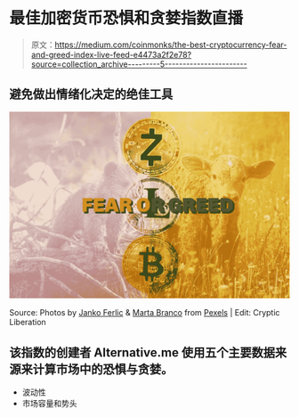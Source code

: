 # 最佳加密货币恐惧和贪婪指数直播

> 原文：<https://medium.com/coinmonks/the-best-cryptocurrency-fear-and-greed-index-live-feed-e4473a2f2e78?source=collection_archive---------5----------------------->

## 避免做出情绪化决定的绝佳工具

![](img/06f0fe14d78349f880d2f5fed57a86a8.png)

Source: Photos by [Janko Ferlic](https://www.pexels.com/@thepoorphotographer?utm_content=attributionCopyText&utm_medium=referral&utm_source=pexels) & [Marta Branco](https://www.pexels.com/@martabranco?utm_content=attributionCopyText&utm_medium=referral&utm_source=pexels) from [Pexels](https://www.pexels.com/photo/three-round-silver-and-gold-colored-coins-1263324/?utm_content=attributionCopyText&utm_medium=referral&utm_source=pexels) | Edit: Cryptic Liberation

## 该指数的创建者 Alternative.me 使用五个主要数据来源来计算市场中的恐惧与贪婪。

*   波动性
*   市场容量和势头